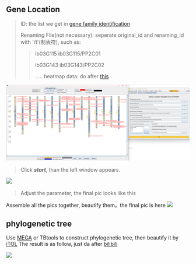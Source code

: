 ## Gene Location
> ID: the list we get in [gene family identification](https://github.com/18297928865/gene-family/blob/identification/README.md)
>
> Renaming File(not necessary): seperate original_id and renaming_id with '/t'(制表符), such as:
> >ib03G115    ib03G115/PP2C01
> >
> >ib03G143    ib03G143/PP2C02
> >
> >.....
> heatmap data: do after [this](https://blog.csdn.net/2301_78630677/article/details/132155721)

![](https://github.com/18297928865/gene-family/blob/FIIGURES/gl.png)
> Click ***start***, than the left window appears.


![](https://github.com/18297928865/gene-family/blob/FIIGURES/gene%20location.600dpi.jpg)
> Adjust the parameter, the final pic looks like this 

Assemble all the pics together, beautify them，the final pic is here
![](https://github.com/18297928865/gene-family/blob/FIIGURES/gene%20location.png)

##  phylogenetic tree

Use [MEGA](https://protocols.mushroomlab.cn/archives/mega-usage) or TBtools to construct phylogenetic tree, then beautify it by [iTOL](https://www.zhihu.com/question/56882412) The result is as follow, just da after [bilibili](https://www.bilibili.com/video/BV1igEozmEj6/?spm_id_from=333.1391.0.0&vd_source=d43133460d16f838a81df69ba1fa0c30)

![]([https://github.com/18297928865/gene-family/blob/FIIGURES/with%20bootstrap.pdf](https://github.com/18297928865/gene-family/blob/FIIGURES/with%20bootstrap_01.png))
